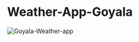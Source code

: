 # Weather-App-Goyala
![Goyala-Weather-app](https://user-images.githubusercontent.com/115712454/208580685-269138e2-b0d2-48f9-bce3-e5ce7998e590.png)
